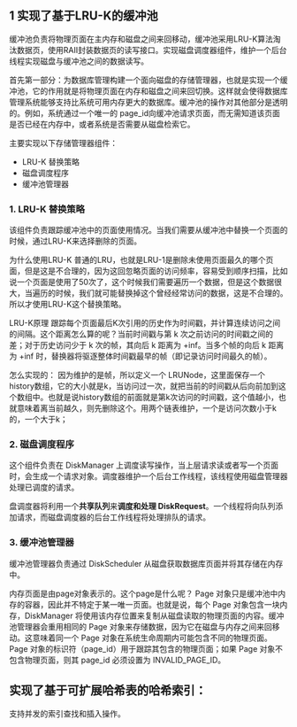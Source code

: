 

## 1 实现了基于LRU-K的缓冲池
缓冲池负责将物理页面在主内存和磁盘之间来回移动，缓冲池采用LRU-K算法淘汰数据页，使用RAII封装数据页的读写接口。实现磁盘调度器组件，维护一个后台线程实现磁盘与缓冲池之间的数据读写。

首先第一部分：为数据库管理构建一个面向磁盘的存储管理器，也就是实现一个缓冲池，它的作用就是将物理页面在内存和磁盘之间来回切换。这样就会使得数据库管理系统能够支持比系统可用内存更大的数据库。缓冲池的操作对其他部分是透明的。例如，系统通过一个唯一的 page_id向缓冲池请求页面，而无需知道该页面是否已经在内存中，或者系统是否需要从磁盘检索它。

主要实现以下存储管理器组件：

+ LRU-K 替换策略
+ 磁盘调度程序
+ 缓冲池管理器

### 1. LRU-K 替换策略
该组件负责跟踪缓冲池中的页面使用情况。当我们需要从缓冲池中替换一个页面的时候，通过LRU-K来选择删除的页面。

为什么使用LRU-K
普通的LRU，也就是LRU-1是删除未使用页面最久的哪个页面，但是这是不合理的，因为这回忽略页面的访问频率，容易受到顺序扫描，比如说一个页面是使用了50次了，这个时候我们需要遍历一个数据，但是这个数据很大，当遍历的时候，我们就可能替换掉这个曾经经常访问的数据，这是不合理的。所以才使用LRU-K这个替换策略。

LRU-K原理
跟踪每个页面最后K次引用的历史作为时间戳，并计算连续访问之间的间隔。这个距离怎么算的呢？当前时间戳与第 k 次之前访问的时间戳之间的差；对于历史访问少于 k 次的帧，其向后 k 距离为 +inf。当多个帧的向后 k 距离为 +inf 时，替换器将驱逐整体时间戳最早的帧（即记录访问时间最久的帧）。

怎么实现的：
因为维护的是帧，所以定义一个 LRUNode，这里面保存一个history数组，它的大小就是k，当访问过一次，就把当前的时间戳从后向前加到这个数组中。也就是说history数组的前面就是第k次访问的时间戳，这个值越小，也就意味着离当前越久，则先删除这个。用两个链表维护，一个是访问次数小于k的，一个大于k；


### 2. 磁盘调度程序
这个组件负责在 DiskManager 上调度读写操作，当上层请求读或者写一个页面时，会生成一个请求对象。调度器维护一个后台工作线程，该线程使用磁盘管理器处理已调度的请求。

盘调度器将利用一个**共享队列**来**调度和处理 DiskRequest**。一个线程将向队列添加请求，而磁盘调度器的后台工作线程将处理排队的请求。


### 3. 缓冲池管理器
缓冲池管理器负责通过 DiskScheduler 从磁盘获取数据库页面并将其存储在内存中。

内存页面是由page对象表示的。这个page是什么呢？
 Page 对象只是缓冲池中内存的容器，因此并不特定于某一唯一页面。也就是说，每个 Page 对象包含一块内存，DiskManager 将使用该内存位置来复制从磁盘读取的物理页面的内容。缓冲池管理器会重用相同的 Page 对象来存储数据，因为它在磁盘与内存之间来回移动。这意味着同一个 Page 对象在系统生命周期内可能包含不同的物理页面。Page 对象的标识符（page_id）用于跟踪其包含的物理页面；如果 Page 对象不包含物理页面，则其 page_id 必须设置为 INVALID_PAGE_ID。


##  实现了基于可扩展哈希表的哈希索引：
支持并发的索引查找和插入操作。


































